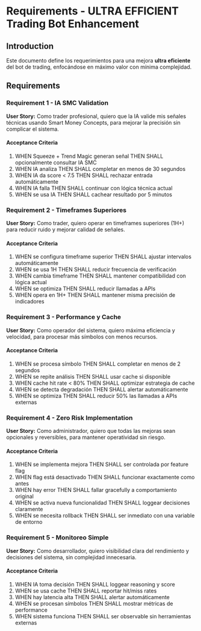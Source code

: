 # Requirements - ULTRA EFFICIENT Trading Bot Enhancement

## Introduction

Este documento define los requerimientos para una mejora **ultra eficiente** del bot de trading, enfocándose en máximo valor con mínima complejidad.

## Requirements

### Requirement 1 - IA SMC Validation

**User Story:** Como trader profesional, quiero que la IA valide mis señales técnicas usando Smart Money Concepts, para mejorar la precisión sin complicar el sistema.

#### Acceptance Criteria

1. WHEN Squeeze + Trend Magic generan señal THEN SHALL opcionalmente consultar IA SMC
2. WHEN IA analiza THEN SHALL completar en menos de 30 segundos
3. WHEN IA da score < 7.5 THEN SHALL rechazar entrada automáticamente
4. WHEN IA falla THEN SHALL continuar con lógica técnica actual
5. WHEN se usa IA THEN SHALL cachear resultado por 5 minutos

### Requirement 2 - Timeframes Superiores

**User Story:** Como trader, quiero operar en timeframes superiores (1H+) para reducir ruido y mejorar calidad de señales.

#### Acceptance Criteria

1. WHEN se configura timeframe superior THEN SHALL ajustar intervalos automáticamente
2. WHEN se usa 1H THEN SHALL reducir frecuencia de verificación
3. WHEN cambia timeframe THEN SHALL mantener compatibilidad con lógica actual
4. WHEN se optimiza THEN SHALL reducir llamadas a APIs
5. WHEN opera en 1H+ THEN SHALL mantener misma precisión de indicadores

### Requirement 3 - Performance y Cache

**User Story:** Como operador del sistema, quiero máxima eficiencia y velocidad, para procesar más símbolos con menos recursos.

#### Acceptance Criteria

1. WHEN se procesa símbolo THEN SHALL completar en menos de 2 segundos
2. WHEN se repite análisis THEN SHALL usar cache si disponible
3. WHEN cache hit rate < 80% THEN SHALL optimizar estrategia de cache
4. WHEN se detecta degradación THEN SHALL alertar automáticamente
5. WHEN se optimiza THEN SHALL reducir 50% las llamadas a APIs externas

### Requirement 4 - Zero Risk Implementation

**User Story:** Como administrador, quiero que todas las mejoras sean opcionales y reversibles, para mantener operatividad sin riesgo.

#### Acceptance Criteria

1. WHEN se implementa mejora THEN SHALL ser controlada por feature flag
2. WHEN flag está desactivado THEN SHALL funcionar exactamente como antes
3. WHEN hay error THEN SHALL fallar gracefully a comportamiento original
4. WHEN se activa nueva funcionalidad THEN SHALL loggear decisiones claramente
5. WHEN se necesita rollback THEN SHALL ser inmediato con una variable de entorno

### Requirement 5 - Monitoreo Simple

**User Story:** Como desarrollador, quiero visibilidad clara del rendimiento y decisiones del sistema, sin complejidad innecesaria.

#### Acceptance Criteria

1. WHEN IA toma decisión THEN SHALL loggear reasoning y score
2. WHEN se usa cache THEN SHALL reportar hit/miss rates
3. WHEN hay latencia alta THEN SHALL alertar automáticamente
4. WHEN se procesan símbolos THEN SHALL mostrar métricas de performance
5. WHEN sistema funciona THEN SHALL ser observable sin herramientas externas